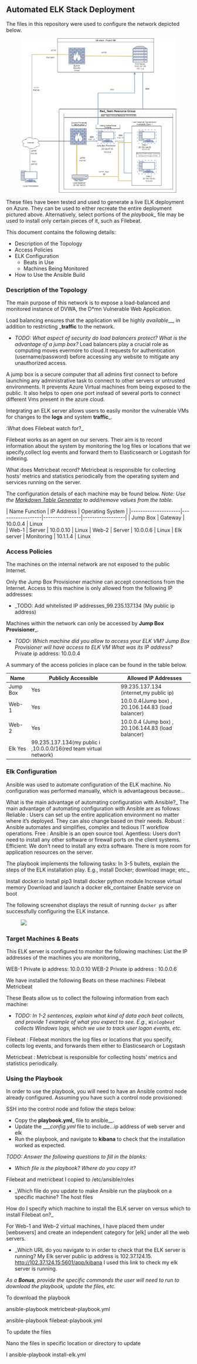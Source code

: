 ## Automated ELK Stack Deployment

The files in this repository were used to configure the network depicted below.


<figure><img src=/Diagrams/Elkproject.png><figcaption></figcaption></figure>


These files have been tested and used to generate a live ELK deployment on Azure. They can be used to either recreate the entire deployment pictured above. Alternatively, select portions of the _playbook__ file may be used to install only certain pieces of it, such as Filebeat.




This document contains the following details:
- Description of the Topology
- Access Policies
- ELK Configuration
  - Beats in Use
  - Machines Being Monitored
- How to Use the Ansible Build


### Description of the Topology

The main purpose of this network is to expose a load-balanced and monitored instance of DVWA, the D*mn Vulnerable Web Application.

Load balancing ensures that the application will be highly _available___, in addition to restricting ___traffic__ to the network.


- _TODO: What aspect of security do load balancers protect? What is the advantage of a jump box?_    Load balancers play a crucial role as computing moves evermore to cloud.It requests for authentication (username/password) before accessing any website to mitigate any unauthorized access.

A jump box is a secure computer that all admins first connect to before launching any administrative task  to connect to other servers or untrusted environments. It prevents Azure Virtual machines from being exposed to the public. It also helps to open one port instead of several ports to connect different Vms present in the azure cloud.

Integrating an ELK server allows users to easily monitor the vulnerable VMs for changes to the __logs__ and system __traffic___.

:What does Filebeat watch for?_

Filebeat works as an agent on our servers. Their aim is to record information about the system by monitoring the log files or locations that we specify,collect log events and forward them to Elasticsearch or Logstash for indexing.
 
 What does Metricbeat record?
Metricbeat is responsible for collecting hosts' metrics and statistics periodically from the operating system and services running on the server.

The configuration details of each machine may be found below.
_Note: Use the [Markdown Table Generator](http://www.tablesgenerator.com/markdown_tables) to add/remove values from the table_.

| Name                Function       | IP Address | Operating System |
|---------------------|------------------|----------------|------------------|
| Jump Box        | Gateway       | 10.0.0.4    |   Linux            
| Web-1             |  Server          |  10.0.0.10  |   Linux
| Web-2             |  Server          |  10.0.0.6    |   Linux
| Elk server       |  Monitoring     |    10.1.1.4   |   Linux  



### Access Policies

The machines on the internal network are not exposed to the public Internet. 

Only the Jump Box Provisioner machine can accept connections from the Internet. Access to this machine is only allowed from the following IP addresses:
- _TODO: Add whitelisted IP addresses_99.235.137.134  (My public ip address) 

Machines within the network can only be accessed by __Jump Box Provisioner___.
- _TODO: Which machine did you allow to access your ELK VM? Jump Box Provisioner will have access to ELK VM
 What was its IP address?_ Private ip address: 10.0.0.4

A summary of the access policies in place can be found in the table below.

| Name            | Publicly Accessible | Allowed IP Addresses |
|-------------------|---------------------------|----------------------|
| Jump Box      |      Yes                    | 99.235.137.134  (internet,my public ip)
|  Web-1           |       Yes                   |   10.0.0.4(Jump box) , 20.106.144.83 (load balancer)   
|  Web-2          |        Yes                   | 10.0.0.4 (Jump box)  ,  20.106.144.83 (load balancer)
|    Elk                       Yes       | 99.235.137.134(my public i  ,10.0.0.0/16(red team virtual network)
### Elk Configuration
Ansible was used to automate configuration of the ELK machine. No configuration was performed manually, which is advantageous because...

What is the main advantage of automating configuration with Ansible?_
The main advantage of automating configuration with Ansible are as follows:
Reliable :  Users can set up the entire application environment no matter where it’s deployed. They can also change based on their needs. 
Robust :  Ansible automates and simplifies, complex and tedious IT workflow operations.
Free : Ansible is an open source tool.
Agentless: Users don’t need to install any other software or firewall ports on the client systems.
Efficient:  We don’t need to install any extra software. There is more room for application resources on the server.
 
The playbook implements the following tasks:
 In 3-5 bullets, explain the steps of the ELK installation play. E.g., install Docker; download image; etc._


Install docker.io
Install pip3
Install docker python module
Increase virtual memory
Download and launch a docker elk_container
Enable service on boot



The following screenshot displays the result of running `docker ps` after successfully configuring the ELK instance.
<figure><img src=/Screenshots/Elk Project.png><figcaption></figcaption></figure>




### Target Machines & Beats
This ELK server is configured to monitor the following machines:
List the IP addresses of the machines you are monitoring_


WEB-1     Private ip address: 10.0.0.10
WEB-2     Private ip address : 10.0.0.6

We have installed the following Beats on these machines:
Filebeat
Metricbeat

These Beats allow us to collect the following information from each machine:
- _TODO: In 1-2 sentences, explain what kind of data each beat collects, and provide 1 example of what you expect to see. E.g., `Winlogbeat` collects Windows logs, which we use to track user logon events, etc._


Filebeat :  Filebeat monitors the log files or locations that you specify, collects log events, and forwards them either to Elasticsearch or Logstash

Metricbeat : Metricbeat is responsible for collecting hosts’ metrics and statistics periodically.

### Using the Playbook
In order to use the playbook, you will need to have an Ansible control node already configured. Assuming you have such a control node provisioned: 

SSH into the control node and follow the steps below:
- Copy the __playbook.yml___ file to ansible__.
- Update the ____config.yml_ file to include...ip address of web server and elk
- Run the playbook, and navigate to __kibana__ to check that the installation worked as expected.

_TODO: Answer the following questions to fill in the blanks:_
- _Which file is the playbook? Where do you copy it?_

Filebeat and metricbeat
I copied to /etc/ansible/roles
- _Which file do you update to make Ansible run the playbook on a specific machine? The host files

How do I specify which machine to install the ELK server on versus which to install Filebeat on?_

For Web-1 and Web-2 virtual machines, I have placed them under [websevers] and create an independent category for [elk] under all the web servers.

- _Which URL do you navigate to in order to check that the ELK server is running?
My Elk server public ip address is 102.37.124.15. 
http://102.37.124.15:5601/app/kibana  I used this link to check my elk server is running.


_As a **Bonus**, provide the specific commands the user will need to run to download the playbook, update the files, etc._

To download the playbook

ansible-playbook metricbeat-playbook.yml

ansible-playbook filebeat-playbook.yml


To update the files


Nano the files in specific location or directory to update

I 
ansible-playbook install-elk.yml

